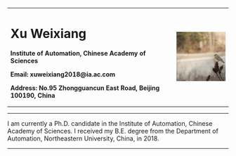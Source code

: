 <div>
<table border="0">
  <tr>
    <td width="75%">
      <h1>Xu Weixiang</h1>
      <p><b>Institute of Automation, Chinese Academy of Sciences</b></p>
      <p><b>Email: xuweixiang2018@ia.ac.com</b></p>
      <p><b>Address: No.95 Zhongguancun East Road, Beijing 100190, China</b></p>
    </td>
    <td width="25%">
      <img src="/wx.jpg" width="100%">
    </td>
  </tr>
</table>
</div>

---

I am currently a Ph.D. candidate in the Institute of Automation, Chinese Academy of Sciences. I received my B.E. degree from the Department of Automation, Northeastern University, China, in 2018.

---

